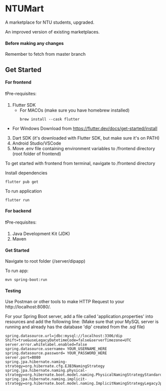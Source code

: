 # NTUMart

A marketplace for NTU students, upgraded.


An improved version of existing marketplaces.

#### Before making any changes 
Remember to fetch from master branch

## Get Started 

#### For frontend
❗Pre-requisites: 
1. Flutter SDK
   - For MACOs (make sure you have homebrew installed) 
     ```
     brew install --cask flutter
     ```
  - For Windows
     Download from https://flutter.dev/docs/get-started/install 
3. Dart SDK (it's downloaded with Flutter SDK, but make sure it's on PATH)
4. Android Studio/VSCode
5. Move .env file containing environment variables to /frontend directory (root folder of frontend) 


To get started with frontend from terminal, navigate to /frontend directory 

Install dependencies 
````
flutter pub get
````

To run application 
````
flutter run 
````
#### For backend
❗Pre-requisites: 
1. Java Development Kit (JDK)
2. Maven 

#### Get Started 
Navigate to root folder (/server/dipapp) 

To run app:
````
mvn spring-boot:run
````
#### Testing 

Use Postman or other tools to make HTTP Request to your http://localhost:8080/. 

For your Spring Boot server, add a file called 'application.properties' into resources and add the following line:
(Make sure that your MySQL server is running and already has the database 'dip' created from the .sql file) 
````
spring.datasource.url=jdbc:mysql://localhost:3306/dip
Shift=true&useLegacyDatetimeCode=false&serverTimezone=UTC
server.error.whitelabel.enabled=false
spring.datasource.username= YOUR_USERNAME_HERE
spring.datasource.password= YOUR_PASSWORD_HERE
server.port=8080
spring.jpa.hibernate.naming-strategy=org.hibernate.cfg.EJB3NamingStrategy
spring.jpa.hibernate.naming.physical-strategy=org.hibernate.boot.model.naming.PhysicalNamingStrategyStandardImpl
spring.jpa.hibernate.naming.implicit-strategy=org.hibernate.boot.model.naming.ImplicitNamingStrategyLegacyJpaImpl
````
